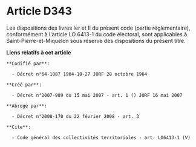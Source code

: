# Article D343

Les dispositions des livres Ier et II du présent code (partie réglementaire), conformément à l'article LO 6413-1 du code
électoral, sont applicables à Saint-Pierre-et-Miquelon sous réserve des dispositions du présent titre.

**Liens relatifs à cet article**

	**Codifié par**:

	  - Décret n°64-1087 1964-10-27 JORF 28 octobre 1964

	**Créé par**:

	  - Décret n°2007-989 du 15 mai 2007 - art. 1 () JORF 16 mai 2007

	**Abrogé par**:

	  - Décret n°2008-170 du 22 février 2008 - art. 3

	**Cite**:

	  - Code général des collectivités territoriales - art. LO6413-1 (V)
